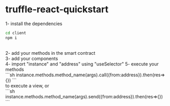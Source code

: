 # truffle-react-quickstart

1- install the dependencies <br>
```sh
cd client
npm i
``` 
<br>
2- add your methods in the smart contract<br>
3- add your components<br>
4- import "instance" and "address" using "useSelector"
5- execute your methods <br>
```sh
instance.methods.method_name(args).call({from:address}).then(res=>{})
``` 
<br>
to execute a view, or<br>
```sh
instance.methods.method_name(args).send({from:address}).then(res=>{})
``` 